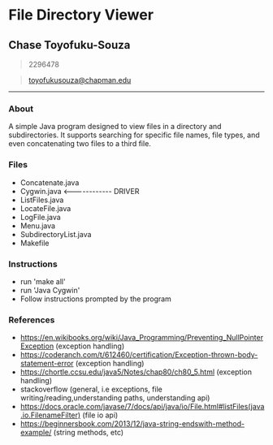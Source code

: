 # File Directory Viewer

## Chase Toyofuku-Souza
> 2296478

> toyofukusouza@chapman.edu
----
### About
A simple Java program designed to view files in a directory and subdirectories. It supports searching for specific file names, file types,
and even concatenating two files to a third file.

### Files
- Concatenate.java
- Cygwin.java   <------------ DRIVER 
- ListFiles.java
- LocateFile.java
- LogFile.java
- Menu.java
- SubdirectoryList.java
- Makefile

### Instructions
 - run 'make all'
 - run 'Java Cygwin'
 - Follow instructions prompted by the program

 ### References
 - https://en.wikibooks.org/wiki/Java_Programming/Preventing_NullPointerException (exception handling)
 - https://coderanch.com/t/612460/certification/Exception-thrown-body-statement-error (exception handling)
 - https://chortle.ccsu.edu/java5/Notes/chap80/ch80_5.html (exception handling)
 - stackoverflow (general, i.e exceptions, file writing/reading,understanding paths, understanding api)
 - https://docs.oracle.com/javase/7/docs/api/java/io/File.html#listFiles(java.io.FilenameFilter) (file io api)
 - https://beginnersbook.com/2013/12/java-string-endswith-method-example/ (string methods, etc)